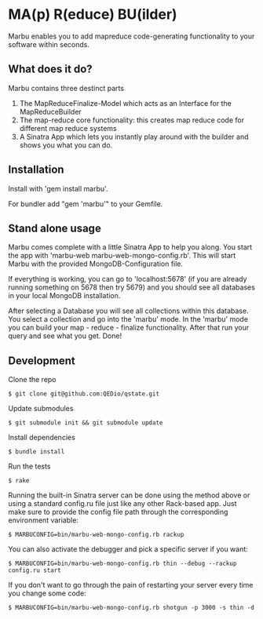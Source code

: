 MA(p) R(educe) BU(ilder)
========================

Marbu enables you to add mapreduce code-generating functionality to your software within seconds.

What does it do?
----------------

Marbu contains three destinct parts

1. The MapReduceFinalize-Model which acts as an Interface for the MapReduceBuilder
2. The map-reduce core functionality: this creates map reduce code for different map reduce systems
3. A Sinatra App which lets you instantly play around with the builder and shows you what you can do.

Installation
-----------------
Install with 'gem install marbu'.

For bundler add "gem 'marbu'" to your Gemfile.

Stand alone usage
-----------------

Marbu comes complete with a little Sinatra App to help you along. You start the app with 'marbu-web marbu-web-mongo-config.rb'.
This will start Marbu with the provided MongoDB-Configuration file.

If everything is working, you can go to 'localhost:5678' (if you are already running something on 5678 then try 5679) and
you should see all databases in your local MongoDB installation.

After selecting a Database you will see all collections within this database. You select a collection and go into the 'marbu' mode.
In the 'marbu' mode you can build your map - reduce - finalize functionality. After that run your query and see what you get. Done!


## Development

Clone the repo

    $ git clone git@github.com:QEDio/qstate.git

Update submodules

    $ git submodule init && git submodule update

Install dependencies

    $ bundle install

Run the tests

    $ rake

Running the built-in Sinatra server can be done using the method above or using a standard config.ru file just like any other Rack-based app. Just make sure to provide the config file path through the corresponding environment variable:

    $ MARBUCONFIG=bin/marbu-web-mongo-config.rb rackup
  
You can also activate the debugger and pick a specific server if you want:

    $ MARBUCONFIG=bin/marbu-web-mongo-config.rb thin --debug --rackup config.ru start
    
If you don't want to go through the pain of restarting your server every time you change some code:

    $ MARBUCONFIG=bin/marbu-web-mongo-config.rb shotgun -p 3000 -s thin -d
    
    